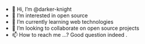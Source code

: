 - 👋 Hi, I’m @darker-knight
- 👀 I’m interested in open source
- 🌱 I’m currently learning web technologies
- 💞️ I’m looking to collaborate on open source projects
- 📫 How to reach me ...? Good question indeed .

